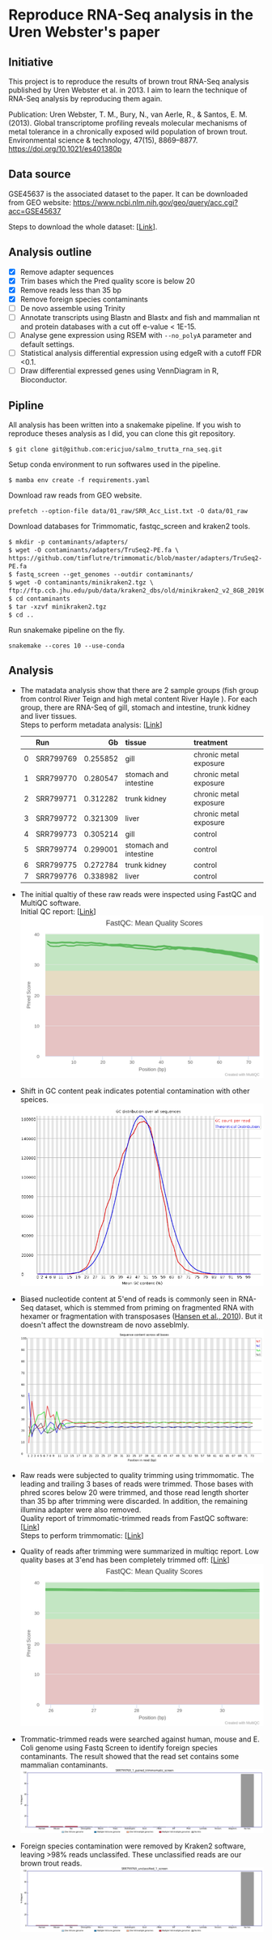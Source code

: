 # Reproduce RNA-Seq analysis in the Uren Webster's paper
## Initiative
This project is to reproduce the results of brown trout RNA-Seq analysis published by Uren Webster et al. in 2013. I aim to learn the technique of RNA-Seq analysis by reproducing them again.

Publication:
Uren Webster, T. M., Bury, N., van Aerle, R., & Santos, E. M. (2013). Global transcriptome profiling reveals molecular mechanisms of metal tolerance in a chronically exposed wild population of brown trout. Environmental science & technology, 47(15), 8869–8877. https://doi.org/10.1021/es401380p  


##  Data source
GSE45637 is the associated dataset to the paper. It can be downloaded from GEO website:
https://www.ncbi.nlm.nih.gov/geo/query/acc.cgi?acc=GSE45637

Steps to download the whole dataset: [[Link](notebooks/obtain_raw_reads_from_GEO.md)].

## Analysis outline
- [x] Remove adapter sequences  
- [x] Trim bases which the Pred quality score is below 20
- [x] Remove reads less than 35 bp  
- [x] Remove foreign species contaminants
- [ ] De novo assemble using Trinity
- [ ] Annotate transcripts using Blastn and Blastx and fish and mammalian nt and protein databases with a cut off e-value < 1E-15.  
- [ ] Analyse gene expression using RSEM with `--no_polyA` parameter and default settings.  
- [ ] Statistical analysis differential expression using edgeR with a cutoff FDR <0.1.  
- [ ] Draw differential expressed genes using VennDiagram in R, Bioconductor.  

## Pipline
All analysis has been written into a snakemake pipeline. If you wish to reproduce theses analysis as I did, you can clone this git repository.  
```
$ git clone git@github.com:ericjuo/salmo_trutta_rna_seq.git
```  
Setup conda environment to run softwares used in the pipeline.
```
$ mamba env create -f requirements.yaml
```  
Download raw reads from GEO website.
```
prefetch --option-file data/01_raw/SRR_Acc_List.txt -O data/01_raw
```

Download databases for Trimmomatic, fastqc_screen and kraken2 tools. 
```
$ mkdir -p contaminants/adapters/
$ wget -O contaminants/adapters/TruSeq2-PE.fa \ 
https://github.com/timflutre/trimmomatic/blob/master/adapters/TruSeq2-PE.fa
$ fastq_screen --get_genomes --outdir contaminants/
$ wget -O contaminants/minikraken2.tgz \ 
ftp://ftp.ccb.jhu.edu/pub/data/kraken2_dbs/old/minikraken2_v2_8GB_201904.tgz
$ cd contaminants
$ tar -xzvf minikraken2.tgz
$ cd ..
```  
Run snakemake pipeline on the fly.
```
snakemake --cores 10 --use-conda 
```

##  Analysis
-   The matadata analysis show that there are 2 sample groups (fish group from control River Teign and high metal content River Hayle ). For each group, there are RNA-Seq of gill, stomach and intestine, trunk kidney and liver tissues.  
Steps to perform metadata analysis: [[Link](notebooks/metadata_analysis.ipynb)]  

    |    | Run       |       Gb | tissue                | treatment              |
    |---:|:----------|---------:|:----------------------|:-----------------------|
    |  0 | SRR799769 | 0.255852 | gill                  | chronic metal exposure |
    |  1 | SRR799770 | 0.280547 | stomach and intestine | chronic metal exposure |
    |  2 | SRR799771 | 0.312282 | trunk kidney          | chronic metal exposure |
    |  3 | SRR799772 | 0.321309 | liver                 | chronic metal exposure |
    |  4 | SRR799773 | 0.305214 | gill                  | control                |
    |  5 | SRR799774 | 0.299001 | stomach and intestine | control                |
    |  6 | SRR799775 | 0.272784 | trunk kidney          | control                |
    |  7 | SRR799776 | 0.338982 | liver                 | control                |  


-   The initial qualtiy of these raw reads were inspected using FastQC and MultiQC software.  
    Initial QC report: [[Link](https://htmlpreview.github.io/?https://github.com/ericjuo/salmo_trutta_rna_seq/blob/master/report/initial_multiqc/raw_read_multiqc_report.html)]
    ![initqc](report/initial_multiqc/fastqc_per_base_sequence_quality_plot.png)
    

- Shift in GC content peak indicates potential contamination with other speices.  
![gc](./data/02_intermediate/SRR799769_1_fastqc_gc.png)  

-   Biased nucleotide content at 5'end of reads is commonly seen in RNA-Seq dataset, which is stemmed from priming on fragmented RNA with hexamer or fragmentation with transposases ([Hansen et al., 2010](https://academic.oup.com/nar/article/38/12/e131/2409775)). But it doesn't affect the downstream de novo asseblmly.  
![bnc](./data/02_intermediate/SRR799769_1_fastqc.png)

- Raw reads were subjected to quality trimming using trimmomatic. The leading and trailing 3 bases of reads were trimmed. Those bases with phred scores below 20 were trimmed, and those read length shorter than 35 bp after trimming were discarded. In addition, the remaining illumina adapter were also removed.    
Quality report of trimmomatic-trimmed reads from FastQC software: [[Link](https://htmlpreview.github.io/?https://github.com/ericjuo/salmo_trutta_rna_seq/blob/master/data/02_intermediate/SRR799770_1_paired_trimmomatic_fastqc.html)]  
Steps to perform trimmomatic: [[Link](./notebooks/quality_trimming_using_trimmomatic.md)]

- Quality of reads after trimming were summarized in multiqc report. Low quality bases at 3'end has been completely trimmed off: [[Link](https://htmlpreview.github.io/?https://github.com/ericjuo/salmo_trutta_rna_seq/blob/master/report/post_trim_multiqc/trimmomatic_trim_multiqc_report.html)]  
![postqc](report/post_trim_multiqc/fastqc_per_base_sequence_quality_plot.png)

- Trommatic-trimmed reads were searched against human, mouse and E. Coli genome using Fastq Screen to identify foreign species contaminants. The result showed that the read set contains some mammalian contaminants.  
![Contamination](report/pre_fastq_screen/SRR799769_1_paired_trimmomatic_screen.png)  

- Foreign species contamination were removed by Kraken2 software, leaving >98% reads unclassifed. These unclassified reads are our brown trout reads.    
![kraken2](report/post_fastq_screen/SRR799769_unclassified_1_screen.png)

